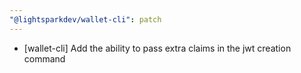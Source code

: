 ```yaml
---
"@lightsparkdev/wallet-cli": patch
---
```


- [wallet-cli] Add the ability to pass extra claims in the jwt creation command
